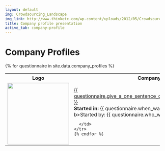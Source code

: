```yaml
---
layout: default
img: Crowdsourcing_Landscape
img_link: http://www.thinketc.com/wp-content/uploads/2012/05/Crowdsourcing_Landscape.jpg
title: Company profile presentation
active_tab: company-profile
---
```


Company Profiles
=============================================================



<table class="table table-striped"> 
  <tbody>
    <tr>
      <th>Logo</th>
      <th>Company</th>
    </tr>
    {% for questionnaire  in site.data.company_profiles %}
   <tr>
      <td>
	<a href="{{ questionnaire.give_a_url_for_the_companys_website }}"><img src="{{ questionnaire.give_a_url_for_the_companys_logo }}" width="200" /></a>
      </td>
      <td>
<div class="panel-group" id="accordion">
  <div class="panel panel-default">
    <div class="panel-heading">
      <div class="panel-title">
        <a data-toggle="collapse" data-parent="#accordion" href="#{{ questionnaire.what_company_are_you_profiling }}">
	{{ questionnaire.give_a_one_sentence_description_of_the_company }} 
        </a>
      </div>
    </div>
    <div id="{{ questionnaire.what_company_are_you_profiling }}" class="panel-collapse collapse">
      <div class="panel-body">
	<b>Started in:</b> {{ questionnaire.when_was_the_company_started }}
	b>Started by:</b> {{ questionnaire.who_were_the_founders ]}}
      </div>
    </div>
  </div>
</div>

      </td>
    </tr>
    {% endfor %}
  </tbody>
</table>
 